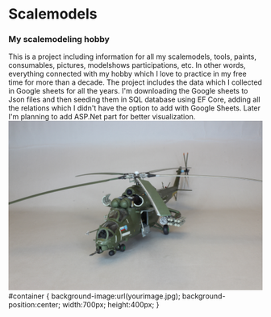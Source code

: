 

<div background-image:url(https://github.com/VelizarVeli/Scalemodels/blob/master/Datasets/IMG_2635.JPG);>
   
# Scalemodels

<h3>My scalemodeling hobby</h3>
This is a project including information for all my scalemodels, tools, paints, consumables, pictures, modelshows participations, etc. In other words, everything connected with my hobby which I love to practice in my free time for more than a decade.
The project includes the data which I collected in Google sheets for all the years. I'm downloading the Google sheets to Json files and then seeding them in SQL database using EF Core, adding all the relations which I didn't have the option to add with Google Sheets.
Later I'm planning to add ASP.Net part for better visualization.


<img src="https://github.com/VelizarVeli/Scalemodels/blob/master/Datasets/IMG_2635.JPG">

</div>
#container {
    background-image:url(yourimage.jpg);
    background-position:center;
    width:700px;
    height:400px;
}
